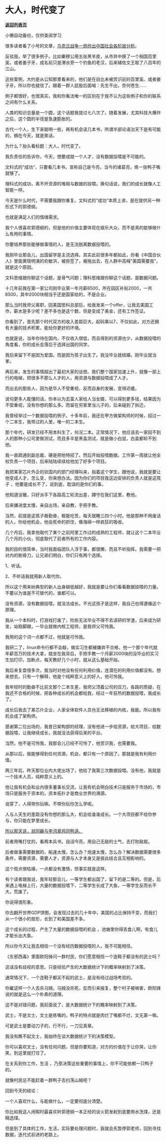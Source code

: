 # 大人，时代变了

[**返回列表页**](/gzh/记忆承载)

小懒自动备份，仅供查阅学习

很多读者看了小号的文章，[乌克兰战争一炮炸出中国社会各阶层分析](http://mp.weixin.qq.com/s?__biz=MzU3NDc5Nzc0NQ==&mid=2247513664&idx=1&sn=d2a5c2507dfb13055e2f406243df00ea&chksm=fd2e149eca599d888fed6e19d1639e0bdbcd49c79313694e5ebdc7dd91b66a08f1e17d8ea5af&scene=21#wechat_redirect)。

  

反驳我，举了很多例子。比如秦穆公用五张黑羊皮，从市井中换了一个相国百里奚，或者姜子牙，成名前只是渭水旁一个钓鱼的老汉，后来辅佐文王取了八百年的江山。

  

这些案例，大约是从公知那里看来的，他们是在自比未被赏识前的百里奚、或者姜子牙。所以你也就信了。跟着一群人屁股后面喊：先生不出，奈何苍生......

  

例子都很好，也很真实，我和你看法唯一的区别在于我不认为这些例子和你的联系之间有什么关系。

  

人类的知识总量是一个圆，这个话题我提过七八次了。随着发展，尤其科技大爆炸之后，这个圆的半径是急速膨胀的。  

  

古代一个人，生下来聪明一些，再有机会读几本书，所谓半部论语治天下是有可能的，搁在今天，就是笑话。  

  

为什么？抬头看标题：大人，时代变了。  

  

我负责任的告诉你，今天，想要成就一个人才，没有数据投喂是不可能的。  

  

文科式的“成功”，只要看几本书，宣称自己是今亮，当今的诸葛亮，练一张鸭子嘴就够了。  

  

理科式的成功，离不开资源的堆砌与数据的投喂。换句话说，我们的成长就像人工智能一样。

  

今天是什么时代，不需要我跟你重复。文科式的“成功”本质上讲，是在提供另一种形式下的郭德纲。

  

也就是满足人们的情绪需求。  

  

我个人很喜欢郭德纲的，但是他的价值主要体现在娱乐大众，而不是真的能够做什么有用的事情。

  

你要培养那些能够做事情的人，是无法脱离数据投喂的。  

  

我刚毕业那会儿，出国留学是主流选择。其实此前很多年都如此，你看《中国合伙人》里面黄晓明演的俞敏洪，被拒签了，被拖出去，在人群中高喊“美国需要我”，就是这个原因。  

  

文科思维跟你聊这个话题，是骨气问题；理科思维跟你聊这个话题，是数据问题。  

  

十几年前我在第一家公司刚毕业第一年月薪6500，所在园区补贴2000，一共8500，其中2000块相当于还是国家给的，不是企业。  

  

那么当时我师父离职，回美国思科总部后，给我发来一个offer，让我去美国工作，薪水是多少呢？差不多也是这个数，但是变成了美金，还有工作签证。  

  

你看到了，首先那个时代双方的收入差距巨大，起码乘以7，不仅如此，对方还拥有大量的技术积累，能给你更好的环境。  

  

也就是说，当年你待在国内，不仅收入很低，而且得到的资源也少，从数据投喂的角度看，你的成长会落后于选择出国的同学。  

  

我后来留下不是因为爱国，而是因为孩子出生了。我没毕业就结婚，刚毕业就当爹。  

  

再后来，发生的事情超出了最初大家的设想。我们整个国家加速上升，就像一部上行的电梯，把很多不那么人才的人，用资源与数据投喂成了人才。

  

而出去的那些人，因为是华人不受重视，反而自身的发展，变得迟缓。

  

说句更多人能懂的话，你本以为去富人家给人当女婿，可以得到更多钱，结果因为不受重视，没有你想的那么多。而留在穷家里当儿子的，后来碰到了拆迁。  

  

我曾经举过一个数据投喂的例子。十多年前，我还在甲方做架构师的时候，招过一个二本生，我带过的人里，唯一的二本生。  

  

那个年代，研发已经不用本科生了，何况二本。正常情况下，他应该去一家招不到人的那种小公司里做测试，而且多半是黑盒测试，就是做小白鼠，白盒都轮不到他。  

  

我一直疏通到副总裁，硬是把他特招了。然后开始投喂数据。工作第一周就让他全权负责一个项目，后来陆陆续续给他加了好多个项目。  

  

我把某家芯片外企的驻国内的部门经理叫来，指着这个学生，跟他说，我就是要让他变成人才，怎么变，你来想办法。因为你们的项目我这边安排的负责人就是这孩子
，他要是成长不了，说到底，耽误的是你们的事。  

  

他知道没辙，只好派手下各路高工轮流出差，蹲守在我们这里，教他。

  

后来嫌进度太慢，亲自出场，亲自教，手把手教。  

  

当然，前提是这孩子极勤奋，极能吃苦，每天就睡三四个小时。他是那种不用废话的人，你给他机会，他会死命的抓住，像海绵一样疯狂的吸收。  

  

几个月后，我拿他取代了某个之前阿里工作过的成熟的工程师，就让这个二本毕业几个月的小伙，彻底取代了前者所有的工作内容。  

  

我的目的很简单，当时我面临团队人浮于事，都很懒，而且不听指挥。我需要一把对内的剔骨刀，让兄弟们明白，你们只有两个选择。  

  

1、听话。

2、不听话我就用新人取代你。

  

所以这个用来树典型的新人出身越低越好，我就是要让你们看看数据投喂的力量。不要以为谁是不可替代的，谁都可以。

  

没有资源，没有数据投喂，就没法成长。不光这孩子是这样，我自己也得遵循这个原理。

  

我从一个本科时，打游戏打废了，险些无法毕业不得不去读研的学渣，后来成为研发，站稳脚跟，一毕业就做内核工程师，是我师父可怜我。

  

我用的这个词一点都不过，他就是可怜我。  

  

我研二了，linux命令行都不会敲，做实习生都被嫌弃不合格，他一个那个年代就年薪百万的技术大拿，就坐在我背后，手把手教一个月薪2000块的没毕业的实习生加打印，加断点，每天教好几个小时，就从这么基础开始。  

  

我后来复盘很多次，我当时对他没有任何利用价值，连潜在的利用价值都没有。想来想去，只有一个解释，他是个纯粹意义上的好人，他可怜我。

  

我年轻时的勤奋不比前文那个二本生差，我师父顶着公司的压力，各路的质疑，在我还不合格的时候，把各种成长的机会都给我，经过一年狂热的数据投喂，我成长了。

  

成长后我去了某芯片企业，人家全体软件人员也无法移植的内核，我能。所以我有机会成了架构师。  

  

感谢第二位出场的，我昔日架构部的经理，没有他进一步给资源，给大项目，给数据投喂，让我继续成长，我就没法获得后来的平台。  

  

当然，他不是可怜我，我那会儿已经不可怜了，他赏识我，也需要我。  

  

从那以后，我能够得到任何资源，机会，都只有一个原因了，那就是我有利用价值。  

  

两三年后，昨天那位业内大佬出场了，他给了我第三次数据投喂。没有他，我就是一个技术人员，纯粹意义上的。  

  

他让我有机会和业内很多董事长交流，让我有机会明白技术只是服务于市场的，市场只是服务于资本的，资本拓扑才是商业世界的溯源。  

  

说穿了，人得带你玩嘛。不带你玩你怎么学呢。

  

人与人天生的差距没有你想的那么大，机会给谁谁成长。一个大项目都不给你参与，你只能在梦里成长。  

  

[所以那天说，翁同龢与李鸿章鸡同鸭讲。](http://mp.weixin.qq.com/s?__biz=MzU0MjYwNDU2Mw==&mid=2247504286&idx=1&sn=3bc0b22c9fa865d5ab2e317c57144f47&chksm=fb1abde2cc6d34f41ff75ad67c1cfc4dcb5e07b48e7da8cf5cf8f25bfaacd3710d2e8040f6a3&scene=21#wechat_redirect)

  

前者用嘴打仗的，看两本兵书，自诩今亮，用自己无敌的士气，去打败敌舰。  

  

后者做事需要数据的，船速太慢，怎么办？炮速太慢，怎么办？解决数据需要很多条件，需要资源，需要人才，资源与人才本身又是彼此结合且互相影响的。  

  

这个观点很枯燥，一点都没有激情，但事实就是这样。  

  

有个读者跟我说，我年轻那会儿，一等学生都出国了，留下的是二等的。但是，后来遇上电梯上行，大量的数据投喂下，二等学生长成了大鱼，一等学生反而长不大，荒废了。  

  

你说得很形象。  

  

你去翻开世界GDP饼图，会发现过去的几十年中，美国的占比保持不变，而我们从一个很小的扇形，长到了和美国差不多。  

  

这个成长的过程，产生了大量的数据投喂的机会 ，池塘里你得丢食儿啊，有食儿才能长出大鱼。

  

所以你今天让我去相信一个没有经历数据投喂的人，我不可能相信。

  

《东邪西毒》里面欧阳锋问一群村民，你们愿意相信一个连鞋子都没有的武士吗？  

  

这话没有歧视的意思。只是经验产生的大数据统计下的概率映射到了决策。  

  

通常情况下，一个连鞋子都买不起的武士，是没有经过战场考验的。  

  

你雇这样一个人去杀马贼，马贼没杀死，反而引来报复，整个村子被祸害，欧阳锋说的就是这么一个朴素的道理。

  

这不是对错问题，我前面说了，是大数据统计下的概率映射到了决策。

  

武士，不是文士，文士是练嘴的，鸭子的特点就是肉烂了嘴都不烂，文无第一嘛。

  

可是武士是要动刀子的，行不行，一刀见真章。

  

我没有瞧不起文士，我始终在谈大数据统计下的决策模型。  

  

你可以喜欢文士，没有任何问题，但是你要知道，对方的价值在于让你哭，让你笑，到这里就打住了。

  

在关系到你工作，生活 ，乃至决策这些重要的事情上，你不可能依赖一只鸭子的。  

  

就像村民总不能赶着一群鸭子去扫荡山贼吧？  

  

回到今天的结论：  

  

一个人喜欢什么，与能做什么，一定要彻底分清楚。

  

你比如我这人闲暇时最喜欢听郭德纲一本正经的谈火箭发射到底要用水洗煤，还是精选煤。

  

但是到了具体的工作，生活，实际要处理问题时，我就会先暂停郭老师，回到寻找数据，迭代式前进的老路上。

